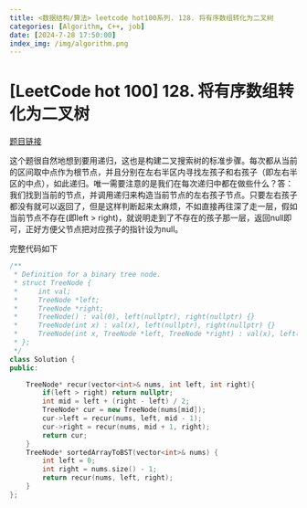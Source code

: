 ```yaml
---
title: <数据结构/算法> leetcode hot100系列. 128. 将有序数组转化为二叉树
categories: [Algorithm, C++, job]
date: [2024-7-28 17:50:00]
index_img: /img/algorithm.png
---
```


# [LeetCode hot 100] 128. 将有序数组转化为二叉树

[题目链接](https://leetcode.cn/problems/convert-sorted-array-to-binary-search-tree/description/?envType=study-plan-v2&envId=top-100-liked)

这个题很自然地想到要用递归，这也是构建二叉搜索树的标准步骤。每次都从当前的区间取中点作为根节点，并且分别在左右半区内寻找左孩子和右孩子（即左右半区的中点），如此递归。唯一需要注意的是我们在每次递归中都在做些什么？答：我们找到当前的节点，并调用递归来构造当前节点的左右孩子节点。只要左右孩子都没有就可以返回了，但是这样判断起来太麻烦，不如直接再往深了走一层，假如当前节点不存在(即left > right)，就说明走到了不存在的孩子那一层，返回null即可，正好方便父节点把对应孩子的指针设为null。

完整代码如下

```cpp
/**
 * Definition for a binary tree node.
 * struct TreeNode {
 *     int val;
 *     TreeNode *left;
 *     TreeNode *right;
 *     TreeNode() : val(0), left(nullptr), right(nullptr) {}
 *     TreeNode(int x) : val(x), left(nullptr), right(nullptr) {}
 *     TreeNode(int x, TreeNode *left, TreeNode *right) : val(x), left(left), right(right) {}
 * };
 */
class Solution {
public:

    TreeNode* recur(vector<int>& nums, int left, int right){
        if(left > right) return nullptr;
        int mid = left + (right - left) / 2;
        TreeNode* cur = new TreeNode(nums[mid]);
        cur->left = recur(nums, left, mid - 1);
        cur->right = recur(nums, mid + 1, right);
        return cur;
    }
    TreeNode* sortedArrayToBST(vector<int>& nums) {
        int left = 0;
        int right = nums.size() - 1;
        return recur(nums, left, right);
    }
};
```

